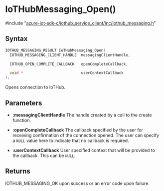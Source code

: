 # IoTHubMessaging_Open()

\#include "[azure-iot-sdk-c/iothub_service_client/inc/iothub_messaging.h](../iot-c-ref-iothub-messaging-h.md)"  

## Syntax

```C
IOTHUB_MESSAGING_RESULT IoTHubMessaging_Open(
  IOTHUB_MESSAGING_CLIENT_HANDLE  messagingClientHandle,

  IOTHUB_OPEN_COMPLETE_CALLBACK   openCompleteCallback,

  void *                          userContextCallback
);
```

Opens connection to IoTHub.

## Parameters
* **:messagingClientHandle** The handle created by a call to the create function. 

* **:openCompleteCallback** The callback specified by the user for receiving confirmation of the connection opened. The user can specify a `NULL` value here to indicate that no callback is required. 

* **:userContextCallback** User specified context that will be provided to the callback. This can be `NULL`.

## Returns
IOTHUB_MESSAGING_OK upon success or an error code upon failure.

